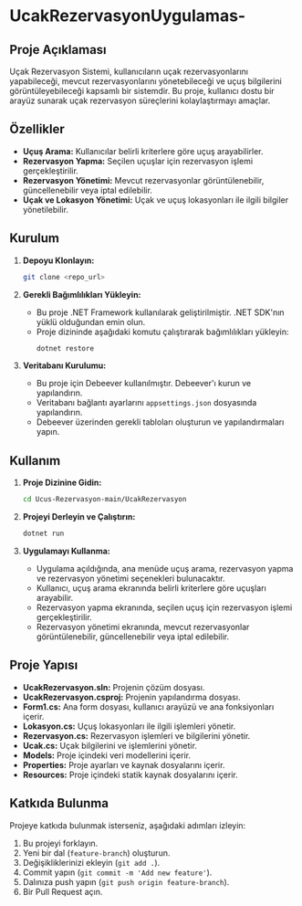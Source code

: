 # UcakRezervasyonUygulamas-

## Proje Açıklaması
Uçak Rezervasyon Sistemi, kullanıcıların uçak rezervasyonlarını yapabileceği, mevcut rezervasyonlarını yönetebileceği ve uçuş bilgilerini görüntüleyebileceği kapsamlı bir sistemdir. Bu proje, kullanıcı dostu bir arayüz sunarak uçak rezervasyon süreçlerini kolaylaştırmayı amaçlar.

## Özellikler
- **Uçuş Arama:** Kullanıcılar belirli kriterlere göre uçuş arayabilirler.
- **Rezervasyon Yapma:** Seçilen uçuşlar için rezervasyon işlemi gerçekleştirilir.
- **Rezervasyon Yönetimi:** Mevcut rezervasyonlar görüntülenebilir, güncellenebilir veya iptal edilebilir.
- **Uçak ve Lokasyon Yönetimi:** Uçak ve uçuş lokasyonları ile ilgili bilgiler yönetilebilir.

## Kurulum
1. **Depoyu Klonlayın:**
    ```bash
    git clone <repo_url>
    ```

2. **Gerekli Bağımlılıkları Yükleyin:**
    - Bu proje .NET Framework kullanılarak geliştirilmiştir. .NET SDK'nın yüklü olduğundan emin olun.
    - Proje dizininde aşağıdaki komutu çalıştırarak bağımlılıkları yükleyin:
        ```bash
        dotnet restore
        ```

3. **Veritabanı Kurulumu:**
    - Bu proje için Debeever kullanılmıştır. Debeever'ı kurun ve yapılandırın.
    - Veritabanı bağlantı ayarlarını `appsettings.json` dosyasında yapılandırın.
    - Debeever üzerinden gerekli tabloları oluşturun ve yapılandırmaları yapın.

## Kullanım
1. **Proje Dizinine Gidin:**
    ```bash
    cd Ucus-Rezervasyon-main/UcakRezervasyon
    ```

2. **Projeyi Derleyin ve Çalıştırın:**
    ```bash
    dotnet run
    ```

3. **Uygulamayı Kullanma:**
    - Uygulama açıldığında, ana menüde uçuş arama, rezervasyon yapma ve rezervasyon yönetimi seçenekleri bulunacaktır.
    - Kullanıcı, uçuş arama ekranında belirli kriterlere göre uçuşları arayabilir.
    - Rezervasyon yapma ekranında, seçilen uçuş için rezervasyon işlemi gerçekleştirilir.
    - Rezervasyon yönetimi ekranında, mevcut rezervasyonlar görüntülenebilir, güncellenebilir veya iptal edilebilir.

## Proje Yapısı
- **UcakRezervasyon.sln:** Projenin çözüm dosyası.
- **UcakRezervasyon.csproj:** Projenin yapılandırma dosyası.
- **Form1.cs:** Ana form dosyası, kullanıcı arayüzü ve ana fonksiyonları içerir.
- **Lokasyon.cs:** Uçuş lokasyonları ile ilgili işlemleri yönetir.
- **Rezervasyon.cs:** Rezervasyon işlemleri ve bilgilerini yönetir.
- **Ucak.cs:** Uçak bilgilerini ve işlemlerini yönetir.
- **Models:** Proje içindeki veri modellerini içerir.
- **Properties:** Proje ayarları ve kaynak dosyalarını içerir.
- **Resources:** Proje içindeki statik kaynak dosyalarını içerir.

## Katkıda Bulunma
Projeye katkıda bulunmak isterseniz, aşağıdaki adımları izleyin:
1. Bu projeyi forklayın.
2. Yeni bir dal (`feature-branch`) oluşturun.
3. Değişikliklerinizi ekleyin (`git add .`).
4. Commit yapın (`git commit -m 'Add new feature'`).
5. Dalınıza push yapın (`git push origin feature-branch`).
6. Bir Pull Request açın.
